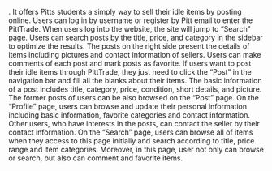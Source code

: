 . It offers Pitts students a simply way to sell their idle items by posting online. Users can log in by username or register by Pitt email to enter the PittTrade.
When users log into the website, the site will jump to “Search” page. Users can search posts by the title, price, and category in the sidebar to optimize the results. The posts on the right side present the details of items including pictures and contact information of sellers. Users can make comments of each post and mark posts as favorite.
If users want to post their idle items through PittTrade, they just need to click the “Post” in the navigation bar and fill all the blanks about their items. The basic information of a post includes title, category, price, condition, short details, and picture. The former posts of users can be also browsed on the “Post” page.
On the “Profile” page, users can browse and update their personal information including basic information, favorite categories and contact information. Other users, who have interests in the posts, can contact the seller by their contact information.
On the “Search” page, users can browse all of items when they access to this page initially and search according to title, price range and item categories. Moreover, in this page, user not only can browse or search, but also can comment and favorite items.
